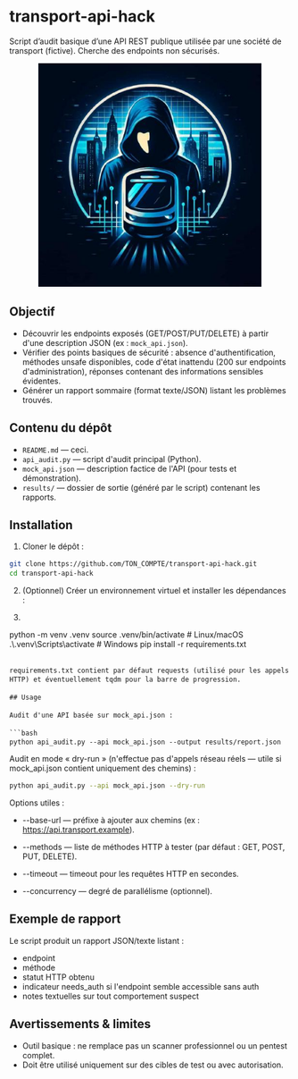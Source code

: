 # transport-api-hack
Script d’audit basique d’une API REST publique utilisée par une société de transport (fictive). Cherche des endpoints non sécurisés.

<p align="center">
  <img src="lucia-rufine-logo.jpg" alt="lucia-rufine" width="400"/>
</p>

## Objectif

- Découvrir les endpoints exposés (GET/POST/PUT/DELETE) à partir d'une description JSON (ex : `mock_api.json`).
- Vérifier des points basiques de sécurité : absence d'authentification, méthodes unsafe disponibles, code d'état inattendu (200 sur endpoints d'administration), réponses contenant des informations sensibles évidentes.
- Générer un rapport sommaire (format texte/JSON) listant les problèmes trouvés.

## Contenu du dépôt

- `README.md` — ceci.
- `api_audit.py` — script d'audit principal (Python).
- `mock_api.json` — description factice de l'API (pour tests et démonstration).
- `results/` — dossier de sortie (généré par le script) contenant les rapports.

## Installation

1. Cloner le dépôt :

```bash
git clone https://github.com/TON_COMPTE/transport-api-hack.git
cd transport-api-hack
```

2. (Optionnel) Créer un environnement virtuel et installer les dépendances :

3. ```bash
python -m venv .venv
source .venv/bin/activate   # Linux/macOS
.\\.venv\\Scripts\\activate # Windows
pip install -r requirements.txt
```

requirements.txt contient par défaut requests (utilisé pour les appels HTTP) et éventuellement tqdm pour la barre de progression.

## Usage

Audit d'une API basée sur mock_api.json :

```bash
python api_audit.py --api mock_api.json --output results/report.json
```

Audit en mode « dry-run » (n'effectue pas d'appels réseau réels — utile si mock_api.json contient uniquement des chemins) :

```bash
python api_audit.py --api mock_api.json --dry-run
```

Options utiles :

- --base-url — préfixe à ajouter aux chemins (ex : https://api.transport.example).

- --methods — liste de méthodes HTTP à tester (par défaut : GET, POST, PUT, DELETE).

- --timeout — timeout pour les requêtes HTTP en secondes.

- --concurrency — degré de parallélisme (optionnel).

## Exemple de rapport

Le script produit un rapport JSON/texte listant :

- endpoint
- méthode
- statut HTTP obtenu
- indicateur needs_auth si l'endpoint semble accessible sans auth
- notes textuelles sur tout comportement suspect

## Avertissements & limites

- Outil basique : ne remplace pas un scanner professionnel ou un pentest complet.
- Doit être utilisé uniquement sur des cibles de test ou avec autorisation.

